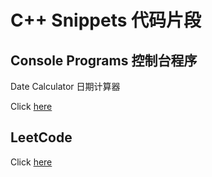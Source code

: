 # C++ Snippets 代码片段

## Console Programs 控制台程序

Date Calculator 日期计算器

Click [here](console/dcal.cpp)

## LeetCode

Click [here](leetcode)



